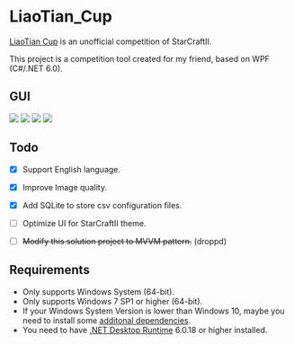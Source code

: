 # LiaoTian_Cup

[LiaoTian Cup](https://github.com/B1ackSand/LiaoTianCup) is an unofficial competition of StarCraftII.

This project is a competition tool created for my friend, based on WPF (C#/.NET 6.0).

## GUI
![](https://s2.loli.net/2023/09/20/48vLNREnQ1OkMuy.png)
![](https://s2.loli.net/2023/09/20/mNxeP4R8SdFbZ3W.png)
![](https://s2.loli.net/2023/09/20/dAazeQhuOorygYR.png)
![](https://s2.loli.net/2023/09/20/oD6zGtgZLuywUI2.png)

## Todo

+ [x] Support English language.

+ [x] Improve Image quality.

+ [x] Add SQLite to store csv configuration files.

+ [ ] Optimize UI for StarCraftII theme.

+ [ ] ~~Modify this solution project to MVVM pattern.~~ (droppd)

##  Requirements
+ Only supports Windows System (64-bit).
+ Only supports Windows 7 SP1 or higher (64-bit).
+ If your Windows System Version is lower than Windows 10, maybe you need to install some [additonal dependencies](https://learn.microsoft.com/en-us/dotnet/core/install/windows?tabs=net70#additional-deps).
+ You need to have [.NET Desktop Runtime](https://dotnet.microsoft.com/en-us/download/dotnet/6.0) 6.0.18 or higher installed.
